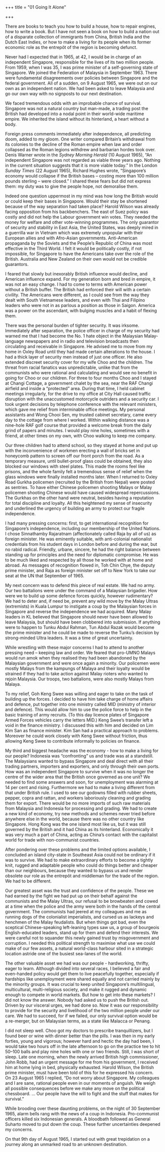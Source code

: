 +++
title = "01 Going It Alone"

+++



There are books to teach you how to build a house, how to repair engines, how to write a book. But I have not seen a book on how to build a nation out of a disparate collection of immigrants from China, British India and the Dutch East Indies, or how to make a living for its people when its former economic role as the entrepôt of the region is becoming defunct.

Never had I expected that in 1965, at 42, I would be in charge of an independent Singapore, responsible for the lives of its two million people. From 1959, when I was 35, I was prime minister of a self-governing state of Singapore. We joined the Federation of Malaysia in September 1963. There were fundamental disagreements over policies between Singapore and the federal government. All of a sudden, on 9 August 1965, we were out on our own as an independent nation. We had been asked to leave Malaysia and go our own way with no signposts to our next destination.

We faced tremendous odds with an improbable chance of survival. Singapore was not a natural country but man-made, a trading post the British had developed into a nodal point in their world-wide maritime empire. We inherited the island without its hinterland, a heart without a body.

Foreign press comments immediately after independence, all predicting doom, added to my gloom. One writer compared Britain’s withdrawal from its colonies to the decline of the Roman empire when law and order collapsed as the Roman legions withdrew and barbarian hordes took over. Denis Warner wrote in the *Sydney Morning Herald* \(10 August 1965\), “An independent Singapore was not regarded as viable three years ago. Nothing in the current situation suggests that it is more viable today.” In the London *Sunday Times* \(22 August 1965\), Richard Hughes wrote, “Singapore’s economy would collapse if the British bases – costing more than 100 million pounds sterling – were closed.” I shared these fears but did not express them: my duty was to give the people hope, not demoralise them.

Indeed one question uppermost in my mind was how long the British would or could keep their bases in Singapore. Would their stay be shortened because of the way separation had taken place? Harold Wilson was already facing opposition from his backbenchers. The east of Suez policy was costly and did not help the Labour government win votes. They needed the money for welfare and other vote-winning programmes. The only guarantor of security and stability in East Asia, the United States, was deeply mired in a guerrilla war in Vietnam which was extremely unpopular with their European allies and with Afro-Asian governments. Anti-American propaganda by the Soviets and the People’s Republic of China was most effective in the Third World. I felt it would be politically costly, if not impossible, for Singapore to have the Americans take over the role of the British. Australia and New Zealand on their own would not be credible guarantors.

I feared that slowly but inexorably British influence would decline, and American influence expand. For my generation born and bred in empire, it was not an easy change. I had to come to terms with American power without a British buffer. The British had enforced their will with a certain civility. The Americans were different, as I could see from the way they dealt with South Vietnamese leaders, and even with Thai and Filipino leaders who were not in as parlous a position as those in Saigon. America was a power on the ascendant, with bulging muscles and a habit of flexing them.

There was the personal burden of tighter security. It was irksome. Immediately after separation, the police officer in charge of my security had warned me that I had become the No. 1 hate object in the Malaysian Malay-language newspapers and in radio and television broadcasts then circulating and receivable in Singapore. He advised me to move from my home in Oxley Road until they had made certain alterations to the house. I had a thick layer of security men instead of just one officer. He also extended discreet security cover for my wife Choo and the children. The threat from racial fanatics was unpredictable, unlike that from the communists who were rational and calculating and would see no benefit in going for Choo or our children. For three to four months Choo and I stayed at Changi Cottage, a government chalet by the sea, near the RAF Changi airfield and inside a “protected” area. During that time, I held cabinet meetings irregularly, for the drive to my office at City Hall caused traffic disruption with the unaccustomed motorcycle outriders and a security car. I took urgent decisions by telephone conference with the relevant ministers, which gave me relief from interminable office meetings. My personal assistants and Wong Chooi Sen, my trusted cabinet secretary, came every day to the cottage from where I worked. Within walking distance was a nine-hole RAF golf course that provided a welcome break from the daily grind of papers and minutes. I would play nine holes, sometimes with a friend, at other times on my own, with Choo walking to keep me company.

Our three children had to attend school, so they stayed at home and put up with the inconvenience of workmen erecting a wall of bricks set in honeycomb pattern to screen off our front porch from the road. As a temporary measure, until bullet-proof glass could be obtained, they also blocked our windows with steel plates. This made the rooms feel like prisons, and the whole family felt a tremendous sense of relief when the glass windows were finally installed months later. When I returned to Oxley Road Gurkha policemen \(recruited by the British from Nepal\) were posted as sentries. To have either Chinese policemen shooting Malays or Malay policemen shooting Chinese would have caused widespread repercussions. The Gurkhas on the other hand were neutral, besides having a reputation for total discipline and loyalty. All this heightened my sense of insecurity and underlined the urgency of building an army to protect our fragile independence.

I had many pressing concerns: first, to get international recognition for Singapore’s independence, including our membership of the United Nations. I chose Sinnathamby Rajaratnam \(affectionately called Raja by all of us\) as foreign minister. He was eminently suitable, with anti-colonial nationalist credentials from his student days in London before and during the war, but no rabid radical. Friendly, urbane, sincere, he had the right balance between standing up for principles and the need for diplomatic compromise. He was to be much liked and respected by all those he worked with at home and abroad. As messages of recognition flowed in, Toh Chin Chye, the deputy prime minister, and Raja as foreign minister set off to New York to take our seat at the UN that September of 1965.

My next concern was to defend this piece of real estate. We had no army. Our two battalions were under the command of a Malaysian brigadier. How were we to build up some defence forces quickly, however rudimentary? We had to deter and, if need be, prevent any wild move by the Malay Ultras \(extremists\) in Kuala Lumpur to instigate a coup by the Malaysian forces in Singapore and reverse the independence we had acquired. Many Malay leaders in KL believed that Singapore should never have been allowed to leave Malaysia, but should have been clobbered into submission. If anything were to happen to Tunku Abdul Rahman, Tun Abdul Razak would become the prime minister and he could be made to reverse the Tunku’s decision by strong-minded Ultra leaders. It was a time of great uncertainty.

While wrestling with these major concerns I had to attend to another pressing need – keeping law and order. We feared that pro-UMNO Malays would run amok when they realised they had been abandoned by the Malaysian government and were once again a minority. Our policemen were mostly Malays from the kampungs of Malaya and their loyalty would be strained if they had to take action against Malay rioters who wanted to rejoin Malaysia. Our troops, two battalions, were also mostly Malays from Malaya.

To my relief, Goh Keng Swee was willing and eager to take on the task of building up the forces. I decided to have him take charge of home affairs and defence, put together into one ministry called MID \(ministry of interior and defence\). This would allow him to use the police force to help in the basic training of army recruits. \(To this day licence plates of Singapore Armed Forces vehicles carry the letters MID.\) Keng Swee’s transfer left a void in the finance ministry. I discussed this with him and decided on Lim Kim San as finance minister. Kim San had a practical approach to problems. Moreover he could work closely with Keng Swee without friction, thus allowing Keng Swee to contribute informally to policies on finance.

My third and biggest headache was the economy - how to make a living for our people? Indonesia was “confronting” us and trade was at a standstill. The Malaysians wanted to bypass Singapore and deal direct with all their trading partners, importers and exporters, and only through their own ports. How was an independent Singapore to survive when it was no longer the centre of the wider area that the British once governed as one unit? We needed to find some answers and soon, for unemployment was alarming at 14 per cent and rising. Furthermore we had to make a living different from that under British rule. I used to see our godowns filled with rubber sheets, pepper, copra and rattan, and workers laboriously cleaning and grading them for export. There would be no more imports of such raw materials from Malaysia and Indonesia for processing and grading. We had to create a new kind of economy, try new methods and schemes never tried before anywhere else in the world, because there was no other country like Singapore. Hong Kong was the one island most like us, but it was still governed by the British and it had China as its hinterland. Economically it was very much a part of China, acting as China’s contact with the capitalist world for trade with non-communist countries.

After pondering over these problems and the limited options available, I concluded an island city-state in Southeast Asia could not be ordinary if it was to survive. We had to make extraordinary efforts to become a tightly knit, rugged and adaptable people who could do things better and cheaper than our neighbours, because they wanted to bypass us and render obsolete our role as the entrepôt and middleman for the trade of the region. We had to be different.

Our greatest asset was the trust and confidence of the people. These we had earned by the fight we had put up on their behalf against the communists and the Malay Ultras, our refusal to be browbeaten and cowed at a time when the police and the army were both in the hands of the central government. The communists had jeered at my colleagues and me as running dogs of the colonialist imperialists, and cursed us as lackeys and henchmen of the Malay feudalists. But when things got bad, even the sceptical Chinese-speaking left-leaning types saw us, a group of bourgeois English-educated leaders, stand up for them and defend their interests. We were careful not to squander this newly gained trust by misgovernment and corruption. I needed this political strength to maximise what use we could make of our few assets, a natural world-class harbour sited in a strategic location astride one of the busiest sea-lanes of the world.

The other valuable asset we had was our people - hardworking, thrifty, eager to learn. Although divided into several races, I believed a fair and even-handed policy would get them to live peacefully together, especially if hardships like unemployment were shared equally and not carried mainly by the minority groups. It was crucial to keep united Singapore’s multilingual, multicultural, multi-religious society, and make it rugged and dynamic enough to compete in world markets. But how to get into these markets? I did not know the answer. Nobody had asked us to push the British out. Driven by our visceral urges, we had done so. Now it was our responsibility to provide for the security and livelihood of the two million people under our care. We had to succeed, for if we failed, our only survival option would be a re-merger, but on Malaysian terms, as a state like Malacca or Penang.

I did not sleep well. Choo got my doctors to prescribe tranquillizers, but I found beer or wine with dinner better than the pills. I was then in my early forties, young and vigorous; however hard and hectic the day had been, I would take two hours off in the late afternoon to go on the practice tee to hit 50–100 balls and play nine holes with one or two friends. Still, I was short of sleep. Late one morning, when the newly arrived British high commissioner, John Robb, had an urgent message for me from his government, I received him at home lying in bed, physically exhausted. Harold Wilson, the British prime minister, must have been told of this for he expressed his concern. On 23 August 1965 I replied, “Do not worry about Singapore. My colleagues and I are sane, rational people even in our moments of anguish. We weigh all possible consequences before we make any move on the political chessboard. … Our people have the will to fight and the stuff that makes for survival.”

While brooding over these daunting problems, on the night of 30 September 1965, alarm bells rang with the news of a coup in Indonesia. Pro-communist officers killed six Indonesian generals. A bloodbath followed as General Suharto moved to put down the coup. These further uncertainties deepened my concerns.

On that 9th day of August 1965, I started out with great trepidation on a journey along an unmarked road to an unknown destination.




